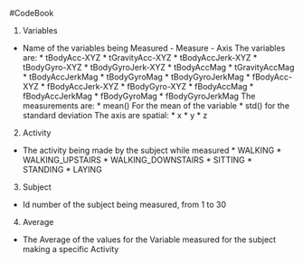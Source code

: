 #CodeBook
1. Variables
- Name of the variables being Measured - Measure - Axis
The variables are:
	    * tBodyAcc-XYZ
	    * tGravityAcc-XYZ
	    * tBodyAccJerk-XYZ
	    * tBodyGyro-XYZ
	    * tBodyGyroJerk-XYZ
	    * tBodyAccMag
	    * tGravityAccMag
	    * tBodyAccJerkMag
	    * tBodyGyroMag
	    * tBodyGyroJerkMag
	    * fBodyAcc-XYZ
	    * fBodyAccJerk-XYZ
	    * fBodyGyro-XYZ
	    * fBodyAccMag
	    * fBodyAccJerkMag
	    * fBodyGyroMag
		* fBodyGyroJerkMag
The measurements are:
		* mean() For the mean of the variable
		* std() for the standard deviation
The axis are spatial:
		* x
		* y
		* z

2. Activity
- The activity being made by the subject while measured
		* WALKING 
		* WALKING_UPSTAIRS
		* WALKING_DOWNSTAIRS
		* SITTING
		* STANDING
		* LAYING
		
3. Subject
- Id number of the subject being measured, from 1 to 30
	
4. Average
- The Average of the values for the Variable measured for the subject making a specific Activity 